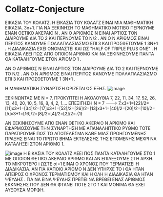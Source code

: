 # Collatz-Conjecture
ΕΙΚΑΣΙΑ ΤΟΥ ΚΟΛΑΤΖ.
  Η ΕΙΚΑΣΙΑ ΤΟΥ ΚΟΛΑΤΖ ΕΙΝΑΙ ΜΙΑ ΜΑΘΗΜΑΤΙΚΗ ΕΙΚΑΣΙΑ. 3n+1.
  ΓΙΑ ΝΑ ΞΕΚΙΝΗΣΗ ΤΟ ΜΑΘΗΜΑΤΙΚΟ ΜΟΤΙΒΟ ΠΕΡΝΟΥΜΕ ΕΝΑΝ ΘΕΤΙΚΟ ΑΚΕΡΑΙΟ  N .
  ΑΝ Ο ΑΡΙΘΜΟΣ Ν ΕΙΝΑΙ ΑΡΤΙΟΣ ΤΟΝ ΔΙΑΙΡΟΥΜΕ ΔΙΑ ΤΟ 2 ΚΑΙ ΠΕΡΝΟΥΜΕ ΤΟ Ν/2 .
  ΑΝ Ο Ν ΑΡΙΘΜΟΣ ΕΙΝΑΙ ΠΕΡΙΤΟΣ ΚΑΝΟΥΜΕ ΠΟΛΛΑΠΛΑΣΙΑΣΜΟ ΕΠΙ 3 ΚΑΙ ΠΡΟΣΘΕΤΟΥΜΕ 1 3Ν+1 .
  Η ΔΙΑΔΙΚΑΣΙΑ ΕΧΕΙ ΟΝΟΜΑΣΤΕΙ ΚΑΙ ΩΣ "HALF OF TRIPLE PLUS ONE" .
  Η ΕΙΚΑΣΙΑ ΛΕΕΙ ΠΩΣ ΑΠΟ ΟΠΟΙΟΝ ΑΡΙΘΜΟ ΚΑΙ ΝΑ ΞΕΚΙΝΗΣΟΥΜΕ ΠΑΝΤΑ ΘΑ ΚΑΤΑΛΗΓΟΥΜΕ ΣΤΟΝ ΑΡΙΘΜΟ 1 .
  
  ΑΝ Ο ΑΡΙΘΜΟΣ Ν ΕΙΝΑΙ ΑΡΤΙΟΣ ΤΟΝ ΔΙΑΙΡΟΥΜΕ ΔΙΑ ΤΟ 2 ΚΑΙ ΠΕΡΝΟΥΜΕ ΤΟ Ν/2 .
  ΑΝ Ο Ν ΑΡΙΘΜΟΣ ΕΙΝΑΙ ΠΕΡΙΤΟΣ  ΚΑΝΟΥΜΕ ΠΟΛΛΑΠΛΑΣΙΑΣΜΟ ΕΠΙ 3 ΚΑΙ ΠΡΟΣΘΕΤΟΥΜΕ 1 3Ν+1 .
  
  Η ΜΑΘΗΜΑΤΙΚΗ ΣΥΝΑΡΤΙΣΗ ΟΡΙΖΕΤΑΙ ΩΣ ΕΞΗΣ.
 ![image](https://user-images.githubusercontent.com/71108397/143723427-81b20392-504d-4a6e-943f-88b72fb18346.png)
 
 ΞΕΚΙΝΩΝΤΑΣ ΜΕ Ν = 7, ΠΡΟΚΥΠΤΕΙ Η ΑΚΟΛΟΥΘΙΑ 7, 22, 11, 34, 17, 52, 26, 13, 40, 20, 10, 5, 16, 8, 4, 2, 1....
 ΕΠΕΞΙΓΗΣΗ Ν = 7 --->  7.x3+1=[22]/2=[11]x3+1=[34]/2=[17]x3+1=[52]/2=[26]/2=[13]x3+1=[40]/2=[20]/2=[10]/2=[5]x3+1=[16]/2=[8]/2=[4]/2=[2]/2=.{1}
 
 ΑΝ ΞΕΚΙΝΗΣΟΥΜΕ ΑΠΟ ΕΝΑΝ ΘΕΤΙΚΟ ΑΚΕΡΑΙΟ Ν ΑΡΙΘΜΟ ΚΑΙ ΕΦΑΡΜΟΣΟΥΜΕ ΤΗΝ ΣΥΝΑΡΤΗΣΗ ΜΕ ΑΠΑΝΑΛΗΠΤΙΚΟ ΡΥΘΜΟ ΤΟΤΕ ΠΑΡΑΤΙΡΟΥΜΕ ΠΩΣ ΤΟ ΑΠΟΤΕΛΕΣΜΑ ΚΑΘΕ ΜΙΑΣ ΠΡΟΗΓΟΥΜΕΝΗΣ     ΠΡΑΞΗΣ ΕΙΝΑΙ ΤΟ ΠΡΩΤΟ ΒΗΜΑ ΕΚΤΕΛΕΣΗΣ ΤΗΣ ΕΠΟΜΕΝΗΣ ΜΕΧΡΙ ΝΑ ΚΑΤΑΛΗΞΕΙ ΣΤΟΝ ΑΡΙΘΜΟ 1.
 
 ![image](https://user-images.githubusercontent.com/71108397/143723793-35186526-be1d-4f10-81fa-687cd9732379.png)
 Η ΕΙΚΑΣΙΑ ΤΟΥ ΚΟΛΑΤΖ ΛΕΕΙ ΠΩΣ ΠΑΝΤΑ ΚΑΤΑΛΗΓΟΥΜΕ ΣΤΟ 1 ΜΕ ΟΠΟΙΟΝ ΘΕΤΙΚΟ ΑΚΕΡΑΙΟ ΑΡΙΘΜΟ ΚΑΙ ΑΝ ΕΠΙΛΕΞΟΥΜΕ ΣΤΗ ΑΡΧΗ. 
 ΤΟ ΜΙΚΡΟΤΕΡΟ i ΩΣΤΕ αi=1 ΕΙΝΑΙ Ο ΧΡΟΝΟΣ ΠΟΥ ΤΕΡΜΑΤΙΖΕΙ Η ΔΙΑΔΙΚΑΣΙΑ. ΑΝ ΓΙΑ ΚΑΠΟΙΟ ΑΡΙΘΜΟ Ν ΔΕΝ ΥΠΗΡΧΕ ΤΟ i ΘΑ ΗΤΑΝ ΑΠΕΙΡΟΣ Ο ΧΡΟΝΟΣ  ΤΕΡΜΑΤΙΣΜΟΥ ΚΑΙ Η ΟΛΗ
 Η ΔΙΑΔΙΚΑΣΙΑ ΘΑ ΗΤΑΝ ΨΕΥΔΗΣ .
 ΓΙΑ ΝΑ ΕΙΝΑ ΨΕΥΔΗΣ ΠΡΕΠΕΙ ΝΑ ΒΡΕΘΕΙ ΕΝΑΣ ΑΡΙΘΜΟΣ ΕΚΚΝΗΣΗΣ ΠΟΥ ΔΕΝ ΘΑ ΦΤΑΝΕΙ ΠΟΤΕ ΣΤΟ 1 ΚΑΙ ΜΟΝΙΜΑ ΘΑ ΕΧΕΙ ΑΥΞΟΥΣΑ ΜΟΡΦΗ.
